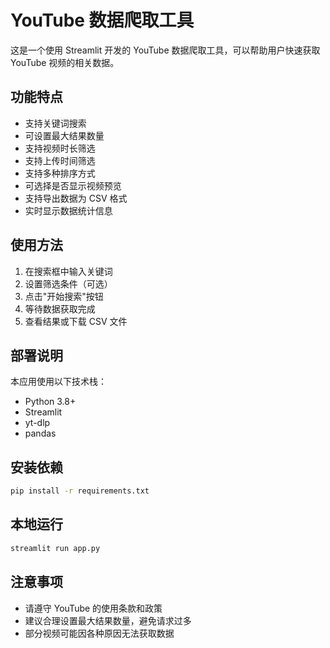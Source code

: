 # YouTube 数据爬取工具

这是一个使用 Streamlit 开发的 YouTube 数据爬取工具，可以帮助用户快速获取 YouTube 视频的相关数据。

## 功能特点

- 支持关键词搜索
- 可设置最大结果数量
- 支持视频时长筛选
- 支持上传时间筛选
- 支持多种排序方式
- 可选择是否显示视频预览
- 支持导出数据为 CSV 格式
- 实时显示数据统计信息

## 使用方法

1. 在搜索框中输入关键词
2. 设置筛选条件（可选）
3. 点击"开始搜索"按钮
4. 等待数据获取完成
5. 查看结果或下载 CSV 文件

## 部署说明

本应用使用以下技术栈：

- Python 3.8+
- Streamlit
- yt-dlp
- pandas

## 安装依赖

```bash
pip install -r requirements.txt
```

## 本地运行

```bash
streamlit run app.py
```

## 注意事项

- 请遵守 YouTube 的使用条款和政策
- 建议合理设置最大结果数量，避免请求过多
- 部分视频可能因各种原因无法获取数据 